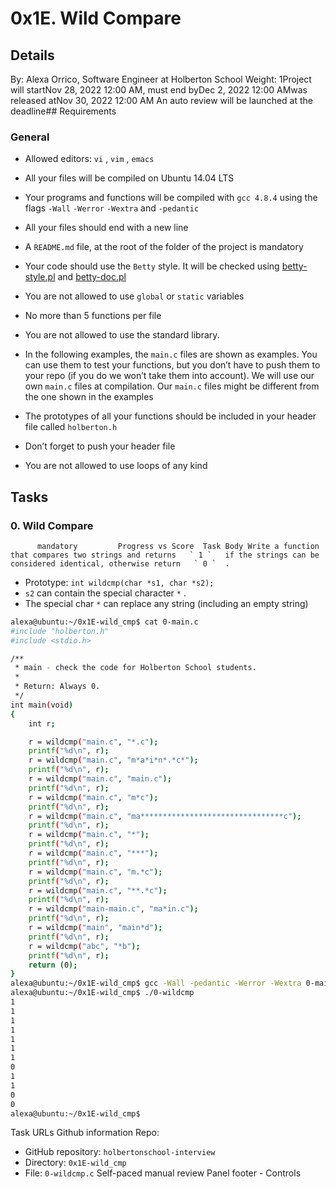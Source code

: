 # 0x1E. Wild Compare

## Details

By: Alexa Orrico, Software Engineer at Holberton School Weight: 1Project will startNov 28, 2022 12:00 AM, must end byDec 2, 2022 12:00 AMwas released atNov 30, 2022 12:00 AM An auto review will be launched at the deadline## Requirements

### General

- Allowed editors: `vi` , `vim` , `emacs`
- All your files will be compiled on Ubuntu 14.04 LTS
- Your programs and functions will be compiled with `gcc 4.8.4` using the flags `-Wall` `-Werror` `-Wextra` and `-pedantic`
- All your files should end with a new line
- A `README.md` file, at the root of the folder of the project is mandatory
- Your code should use the `Betty` style. It will be checked using [betty-style.pl](https://github.com/holbertonschool/Betty/blob/master/betty-style.pl)
  and [betty-doc.pl](https://github.com/holbertonschool/Betty/blob/master/betty-doc.pl)

- You are not allowed to use `global` or `static` variables
- No more than 5 functions per file
- You are not allowed to use the standard library.
- In the following examples, the `main.c` files are shown as examples. You can use them to test your functions, but you don’t have to push them to your repo (if you do we won’t take them into account). We will use our own `main.c` files at compilation. Our `main.c` files might be different from the one shown in the examples
- The prototypes of all your functions should be included in your header file called `holberton.h`
- Don’t forget to push your header file
- You are not allowed to use loops of any kind

## Tasks

### 0. Wild Compare

          mandatory         Progress vs Score  Task Body Write a function that compares two strings and returns   ` 1 `   if the strings can be considered identical, otherwise return   ` 0 `  .

- Prototype: `int wildcmp(char *s1, char *s2);`
- `s2` can contain the special character `*` .
- The special char `*` can replace any string (including an empty string)

```bash
alexa@ubuntu:~/0x1E-wild_cmp$ cat 0-main.c
#include "holberton.h"
#include <stdio.h>

/**
 * main - check the code for Holberton School students.
 *
 * Return: Always 0.
 */
int main(void)
{
    int r;

    r = wildcmp("main.c", "*.c");
    printf("%d\n", r);
    r = wildcmp("main.c", "m*a*i*n*.*c*");
    printf("%d\n", r);
    r = wildcmp("main.c", "main.c");
    printf("%d\n", r);
    r = wildcmp("main.c", "m*c");
    printf("%d\n", r);
    r = wildcmp("main.c", "ma********************************c");
    printf("%d\n", r);
    r = wildcmp("main.c", "*");
    printf("%d\n", r);
    r = wildcmp("main.c", "***");
    printf("%d\n", r);
    r = wildcmp("main.c", "m.*c");
    printf("%d\n", r);
    r = wildcmp("main.c", "**.*c");
    printf("%d\n", r);
    r = wildcmp("main-main.c", "ma*in.c");
    printf("%d\n", r);
    r = wildcmp("main", "main*d");
    printf("%d\n", r);
    r = wildcmp("abc", "*b");
    printf("%d\n", r);
    return (0);
}
alexa@ubuntu:~/0x1E-wild_cmp$ gcc -Wall -pedantic -Werror -Wextra 0-main.c 0-wildcmp.c -o 0-wildcmp
alexa@ubuntu:~/0x1E-wild_cmp$ ./0-wildcmp
1
1
1
1
1
1
1
0
1
1
0
0
alexa@ubuntu:~/0x1E-wild_cmp$

```

Task URLs Github information Repo:

- GitHub repository: `holbertonschool-interview`
- Directory: `0x1E-wild_cmp`
- File: `0-wildcmp.c`
  Self-paced manual review Panel footer - Controls
